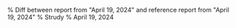 % Diff between report from "April 19, 2024" and reference report from "April 19, 2024"
% Strudy
% April 19, 2024


